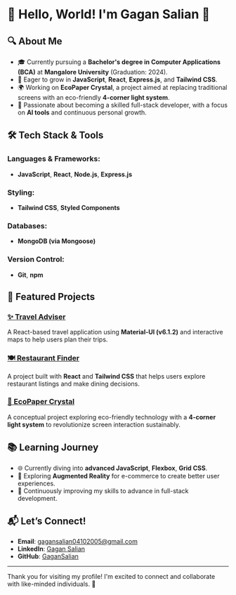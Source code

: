 # 🌟 Hello, World! I'm Gagan Salian 👋

## 🔍 About Me
- 🎓 Currently pursuing a **Bachelor's degree in Computer Applications (BCA)** at **Mangalore University** (Graduation: 2024).
- 🌱 Eager to grow in **JavaScript**, **React**, **Express.js**, and **Tailwind CSS**.
- 🌍 Working on **EcoPaper Crystal**, a project aimed at replacing traditional screens with an eco-friendly **4-corner light system**.
- 🚀 Passionate about becoming a skilled full-stack developer, with a focus on **AI tools** and continuous personal growth.

## 🛠️ Tech Stack & Tools
### Languages & Frameworks:
- **JavaScript**, **React**, **Node.js**, **Express.js**

### Styling:
- **Tailwind CSS**, **Styled Components**

### Databases:
- **MongoDB (via Mongoose)**

### Version Control:
- **Git**, **npm**

## 📂 Featured Projects

### [✨ Travel Adviser](https://github.com/GaganSalian/travel_adviser)
A React-based travel application using **Material-UI (v6.1.2)** and interactive maps to help users plan their trips.

### [🍽️ Restaurant Finder](https://github.com/GaganSalian/restaurant-finder)
A project built with **React** and **Tailwind CSS** that helps users explore restaurant listings and make dining decisions.

### [🌱 EcoPaper Crystal](https://github.com/GaganSalian/ecopaper-crystal)
A conceptual project exploring eco-friendly technology with a **4-corner light system** to revolutionize screen interaction sustainably.

## 📚 Learning Journey
- 🌐 Currently diving into **advanced JavaScript**, **Flexbox**, **Grid CSS**.
- 🚀 Exploring **Augmented Reality** for e-commerce to create better user experiences.
- 🎯 Continuously improving my skills to advance in full-stack development.

## 📬 Let’s Connect!
- **Email**: [gagansalian04102005@gmail.com](mailto:gagansalian04102005@gmail.com)
- **LinkedIn**: [Gagan Salian](https://www.linkedin.com/in/gagan-salian-25314b267/)
- **GitHub**: [GaganSalian](https://github.com/GaganSalian)

---

Thank you for visiting my profile! I'm excited to connect and collaborate with like-minded individuals. 🚀
